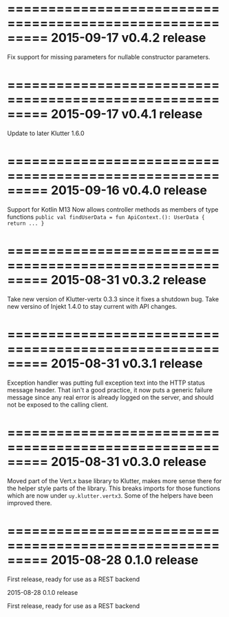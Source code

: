 =========================================================
2015-09-17 v0.4.2 release
=========================================================

Fix support for missing parameters for nullable constructor parameters.

=========================================================
2015-09-17 v0.4.1 release
=========================================================

Update to later Klutter 1.6.0

=========================================================
2015-09-16 v0.4.0 release
=========================================================

Support for Kotlin M13
Now allows controller methods as members of type functions `public val findUserData = fun ApiContext.(): UserData { return ... }`

=========================================================
2015-08-31 v0.3.2 release
=========================================================

Take new version of Klutter-vertx 0.3.3 since it fixes a shutdown bug.
Take new versino of Injekt 1.4.0 to stay current with API changes.

=========================================================
2015-08-31 v0.3.1 release
=========================================================

Exception handler was putting full exception text into the HTTP status message header.  That isn't a good practice, it
now puts a generic failure message since any real error is already logged on the server, and should not be exposed to
the calling client.


=========================================================
2015-08-31 v0.3.0 release
=========================================================

Moved part of the Vert.x base library to Klutter, makes more sense there for the helper style parts of the library.  This
breaks imports for those functions which are now under `uy.klutter.vertx3`.  Some of the helpers have been improved there.

=========================================================
2015-08-28 0.1.0 release
=========================================================

First release, ready for use as a REST backend

2015-08-28 0.1.0 release

First release, ready for use as a REST backend

